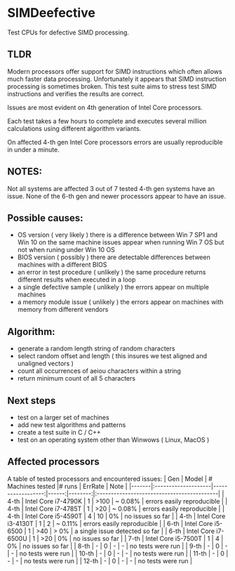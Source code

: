 # SIMDeefective
Test CPUs for defective SIMD processing.

## TLDR
Modern processors offer support for SIMD instructions which often allows much faster data processing.
Unfortunately it appears that SIMD instruction processing is sometimes broken.
This test suite aims to stress test SIMD instructions and verifies the results are correct.

Issues are most evident on 4th generation of Intel Core processors.

Each test takes a few hours to complete and executes several million calculations using different algorithm variants.

On affected 4-th gen Intel Core processors errors are usually reproducible in under a minute.

## NOTES:
Not all systems are affected 3 out of 7 tested 4-th gen systems have an issue.
None of the 6-th gen and newer processors appear to have an issue.

## Possible causes:
- OS version ( very likely )
  there is a difference between Win 7 SP1 and Win 10 on the same machine
  issues appear when running Win 7 OS but not when runing under Win 10 OS
- BIOS version ( possibly )
  there are detectable differences between machines with a different BIOS
- an error in test procedure ( unlikely )
  the same procedure returns different results when executed in a loop
- a single defective sample ( unlikely )
  the errors appear on multiple machines
- a memory module issue ( unlikely )
  the errors appear on machines with memory from different vendors

## Algorithm:
- generate a random length string of random characters
- select random offset and length ( this insures we test aligned and unaligned vectors )
- count all occurrences of aeiou characters within a string
- return minimum count of all 5 characters

## Next steps
- test on a larger set of machines
- add new test algorithms and patterns
- create a test suite in C / C++
- test on an operating system other than Winwows ( Linux, MacOS )

## Affected processors
A table of tested processors and encountered issues:
| Gen   | Model               | # Machines tested |# runs | ErrRate | Note                                       |
|-------|:--------------------|------------------:|------:|--------:|:-------------------------------------------|
| 4-th  | Intel Core i7-4790K |                 1 |  >100 | ~ 0.08% | errors easily reproducible                 |
| 4-th  | Intel Core i7-4785T |                 1 |   >20 | ~ 0.08% | errors easily reproducible                 |
| 4-th  | Intel Core i5-4590T |                 4 |    10 |      0% | no issues so far                           |
| 4-th  | Intel Core i3-4130T |                 1 |     2 | ~ 0.11% | errors easily reproducible                 |
| 6-th  | Intel Core i5-6500  |                 1 |   >40 |    > 0% | a single issue detected so far             |
| 6-th  | Intel Core i7-6500U |                 1 |   >20 |      0% | no issues so far                           |
| 7-th  | Intel Core i5-7500T |                 1 |     4 |      0% | no issues so far                           |
| 8-th  | -                   |                 0 |     - |       - | no tests were run                          |
| 9-th  | -                   |                 0 |     - |       - | no tests were run                          |
| 10-th | -                   |                 0 |     - |       - | no tests were run                          |
| 11-th | -                   |                 0 |     - |       - | no tests were run                          |
| 12-th | -                   |                 0 |     - |       - | no tests were run                          |
